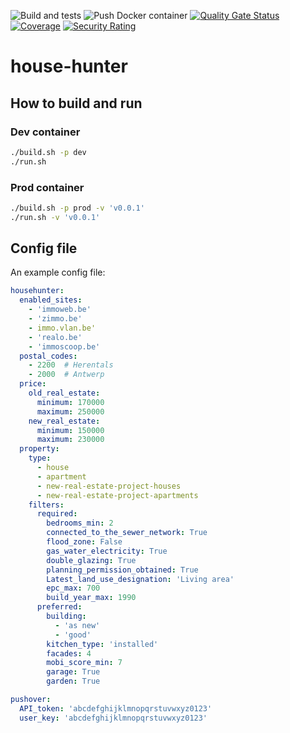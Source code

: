 ![Build and tests](https://github.com/Kevin-De-Koninck/house-hunter/workflows/Build%20and%20tests/badge.svg)
![Push Docker container](https://github.com/Kevin-De-Koninck/house-hunter/workflows/Push%20Docker%20container/badge.svg)
[![Quality Gate Status](https://sonarcloud.io/api/project_badges/measure?project=Kevin-De-Koninck_house-hunter&metric=alert_status)](https://sonarcloud.io/dashboard?id=Kevin-De-Koninck_house-hunter)
[![Coverage](https://sonarcloud.io/api/project_badges/measure?project=Kevin-De-Koninck_house-hunter&metric=coverage)](https://sonarcloud.io/dashboard?id=Kevin-De-Koninck_house-hunter)
[![Security Rating](https://sonarcloud.io/api/project_badges/measure?project=Kevin-De-Koninck_house-hunter&metric=security_rating)](https://sonarcloud.io/dashboard?id=Kevin-De-Koninck_house-hunter)

# house-hunter

## How to build and run

### Dev container

``` bash
./build.sh -p dev
./run.sh
```

### Prod container

``` bash
./build.sh -p prod -v 'v0.0.1'
./run.sh -v 'v0.0.1'
```

## Config file

An example config file:

``` yaml
househunter:
  enabled_sites:
    - 'immoweb.be'
    - 'zimmo.be'
    - immo.vlan.be'
    - 'realo.be'
    - 'immoscoop.be'
  postal_codes:
    - 2200  # Herentals
    - 2000  # Antwerp
  price:
    old_real_estate:
      minimum: 170000
      maximum: 250000
    new_real_estate:
      minimum: 150000
      maximum: 230000
  property:
    type:
      - house
      - apartment
      - new-real-estate-project-houses
      - new-real-estate-project-apartments
    filters:
      required:
        bedrooms_min: 2
        connected_to_the_sewer_network: True
        flood_zone: False
        gas_water_electricity: True
        double_glazing: True
        planning_permission_obtained: True
        Latest_land_use_designation: 'Living area'
        epc_max: 700
        build_year_max: 1990
      preferred:
        building:
          - 'as new'
          - 'good'
        kitchen_type: 'installed' 
        facades: 4
        mobi_score_min: 7
        garage: True
        garden: True

pushover:
  API_token: 'abcdefghijklmnopqrstuvwxyz0123'
  user_key: 'abcdefghijklmnopqrstuvwxyz0123'
```


